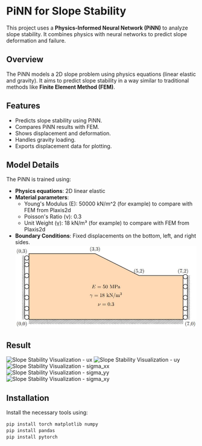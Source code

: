 # PiNN for Slope Stability

This project uses a **Physics-Informed Neural Network (PiNN)** to analyze slope stability. It combines physics with neural networks to predict slope deformation and failure.

## Overview

The PiNN models a 2D slope problem using physics equations (linear elastic and gravity). It aims to predict slope stability in a way similar to traditional methods like **Finite Element Method (FEM)**.

## Features
- Predicts slope stability using PiNN.
- Compares PiNN results with FEM.
- Shows displacement and deformation.
- Handles gravity loading.
- Exports displacement data for plotting.



## Model Details

The PiNN is trained using:
- **Physics equations**: 2D linear elastic 
- **Material parameters**:
  - Young's Modulus (E): 50000 kN/m^2   (for example) to compare with FEM from Plaxis2d
  - Poisson's Ratio (ν): 0.3
  - Unit Weight (γ): 18 kN/m³ (for example) to compare with FEM from Plaxis2d
- **Boundary Conditions**: Fixed displacements on the bottom, left, and right sides.
  ![Slope Stability Visualization - Dimension](Dimension.png)

## Result

![Slope Stability Visualization - ux](ux.png)
![Slope Stability Visualization - uy](uy.png)
![Slope Stability Visualization - sigma_xx](sigma_xx.png)
![Slope Stability Visualization - sigma_yy](sigma_yy.png)
![Slope Stability Visualization - sigma_xy](sigma_xy.png)


## Installation

Install the necessary tools using:

```bash
pip install torch matplotlib numpy
pip install pandas
pip install pytorch
